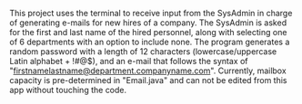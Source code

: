 This project uses the terminal to receive input from the SysAdmin in charge of generating e-mails for new hires of a company. 
The SysAdmin is asked for the first and last name of the hired personnel, along with selecting one of 6 departments with an option to include none.
The program generates a random password with a length of 12 characters (lowercase/uppercase Latin alphabet + !#@$), and an e-mail that follows the syntax of "firstnamelastname@department.companyname.com".
Currently, mailbox capacity is pre-determined in "Email.java" and can not be edited from this app without touching the code.
